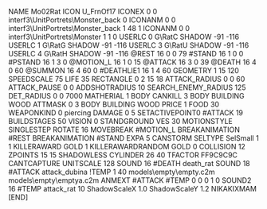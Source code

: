 NAME 			Mo02Rat
ICON 			U_FrnOf17
ICONEX 0 0 interf3\UnitPortrets\Monster_back 0
ICONANM 0 0 interf3\UnitPortrets\Monster_back 1 48 1
ICONANM 0 0 interf3\UnitPortrets\Monster 1 1 0
USERLC 			0 G\RatC SHADOW -91 -116
USERLC 			1 G\RatG SHADOW -91 -116
USERLC 			3 G\RatU SHADOW -91 -116
USERLC 			4 G\RatH SHADOW -91 -116
@REST      		16 0 0 79
#STAND     		16 1 0 0
#PSTAND    		16 1 3 0
@MOTION_L  		16 1 0 15
@ATTACK    		16 3 0 39
@DEATH     		16 4 0 60
@SUMMON     		16 4 60 0 
#DEATHLIE1 		16 1 4 60
GEOMETRY 		1 15 120
SPEEDSCALE 75
LIFE     		35
RECTANGLE 		0 2 15 18
ATTACK_RADIUS 		0 0 60
ATTACK_PAUSE 		0 0
ADDSHOTRADIUS 		10
SEARCH_ENEMY_RADIUS 	125
DET_RADIUS 		0 0 7000
MATHERIAL 		1 BODY
CANKILL 		3 BODY BUILDING WOOD
ATTMASK 0 3 BODY BUILDING WOOD 
PRICE 			1 FOOD 30
WEAPONKIND 		0 piercing
DAMAGE   		0 5
SETACTIVEPOINT0		#ATTACK 19
BUILDSTAGES 		50
VISION 			0
STANDGROUND
VES 			30
MOTIONSTYLE 		SINGLESTEP
ROTATE 			16
MOVEBREAK 		#MOTION_L
BREAKANIMATION 		#REST
BREAKANIMATION 		#STAND
EXPA 			5
CANSTORM
SELTYPE SelSmall 1 1
KILLERAWARD             GOLD 1
KILLERAWARDRANDOM       GOLD 0
COLLISION 12
ZPOINTS 15 15
SHADOWLESS
CYLINDER 26 40
TFACTOR FF9C9C9C
CANTCAPTURE
UNITSCALE		128
SOUND 16 #DEATH death_rat
SOUND 18 #ATTACK attack_dubina
!TEMP  1 40 models\empty\empty.c2m models\empty\emptya.c2m
ANMEXT #ATTACK #TEMP 0 0 0 1 0
SOUND2  16 #TEMP attack_rat 10
ShadowScaleX 1.0
ShadowScaleY 1.2
NIKAKIXMAM
[END]
